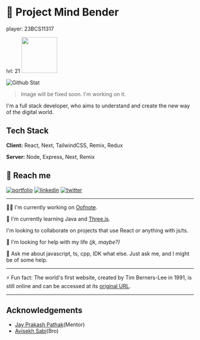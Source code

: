 # 🚀 Project Mind Bender

player: 23BCS11317

lvl: 21
<img width="96" src="https://avatars.githubusercontent.com/u/87781848?v=4" />

![Github Stat](https://devchip.vercel.app/hello.svg)

> Image will be fixed soon. I'm working on it.

I'm a full stack developer, who aims to understand and create the new way of the digital world.

## Tech Stack

**Client:** React, Next, TailwindCSS, Remix, Redux

**Server:** Node, Express, Next, Remix

## 🔗 Reach me

[![portfolio](https://img.shields.io/badge/my_portfolio-000?style=for-the-badge&logo=ko-fi&logoColor=white)](https://mind0bender.vercel.app/)
[![linkedin](https://img.shields.io/badge/linkedin-0A66C2?style=for-the-badge&logo=linkedin&logoColor=white)](https://www.linkedin.com/in/mind0bender/)
[![twitter](https://img.shields.io/badge/twitter-1DA1F2?style=for-the-badge&logo=twitter&logoColor=white)](https://twitter.com/mind0bender/)

---

👩‍💻 I'm currently working on [Oofnote](https://oofnote.vercel.app/).

🧠 I'm currently learning Java and [Three.js](https://threejs.org/).

I'm looking to collaborate on projects that use React or anything with js/ts.

🤔 I'm looking for help with my life _(jk, maybe?)_

💬 Ask me about javascript, ts, cpp, IDK what else. Just ask me, and I might be of some help.

---

⚡️ Fun fact: The world's first website, created by Tim Berners-Lee in 1991, is still online and can be accessed at its [original URL](http://info.cern.ch/hypertext/WWW/TheProject.html).

---

## Acknowledgements

- [Jay Prakash Pathak](https://github.com/devjayprakash)(Mentor)
- [Avisekh Sabi](https://github.com/avisekh3110)(Bro)
